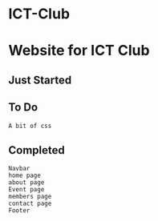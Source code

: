 # ICT-Club

# Website for ICT Club

## Just Started

## To Do
```
A bit of css
```

## Completed
```
Navbar
home page
about page
Event page
members page
contact page
Footer
```
